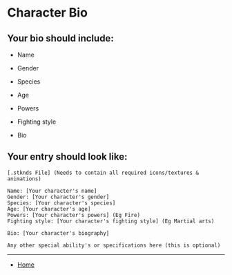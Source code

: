 # Character Bio

## Your bio should include:
- Name
- Gender 
- Species
- Age
- Powers 
- Fighting style

- Bio

## Your entry should look like:

```
[.stknds File] (Needs to contain all required icons/textures & animations)

Name: [Your character's name]
Gender: [Your character's gender]
Species: [Your character's species]
Age: [Your character's age]
Powers: [Your character's powers] (Eg Fire)
Fighting style: [Your character's fighting style] (Eg Martial arts)

Bio: [Your character's biography]

Any other special ability's or specifications here (this is optional)
```


---

- [Home](../)
